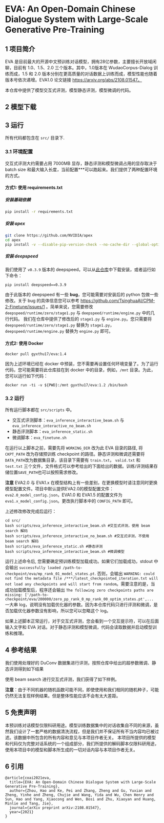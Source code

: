 # EVA: An Open-Domain Chinese Dialogue System with Large-Scale Generative Pre-Training

## 1 项目简介

EVA 是目前最大的开源中文预训练对话模型，拥有28亿参数，主要擅长开放域闲聊，目前有 1.0、1.5、2.0 三个版本。其中，1.0版本在 WudaoCorpus-Dialog 训练而成，1.5 和 2.0 版本分别在更高质量的对话数据上训练而成，模型性能也随着版本号依次递增。EVA1.0 论文链接 https://arxiv.org/abs/2108.01547。

本仓库中提供了模型交互式评测，模型静态评测，模型微调的代码。

## 2 模型下载

## 3 运行

所有代码都包含在 `src/` 目录下.

### 3.1 环境配置

交互式评测大约需要占用 7000MB 显存，静态评测和模型微调占用的显存取决于 batch size 和最大输入长度，当前配置***可以跑起来。我们提供了两种配置环境的方式。

#### 方式1: 使用 requirements.txt

##### 安装基础依赖

```bash
pip install -r requirements.txt
```

##### 安装 apex

```bash
git clone https://github.com/NVIDIA/apex
cd apex
pip install -v --disable-pip-version-check --no-cache-dir --global-option="--cpp_ext" --global-option="--cuda_ext" ./
```
##### 安装 deepspeed

我们使用了 `v0.3.9` 版本的 deepspeed，可以从[此仓库](https://github.com/microsoft/DeepSpeed/releases/tag/v0.3.9)中下载安装，或者运行如下命令： 
```bash
pip install deepspeed==0.3.9
```
由于此版本的 deepspeed 有一些 **bug**，您可能需要对安装后的 python 包做一些修改。关于 bug 的具体信息您可以参考 https://github.com/TsinghuaAI/CPM-2-Finetune/issues/1 。简单来说，您需要修改 `deepspeed/runtime/zero/stage1.py` 与 `deepspeed/runtime/engine.py` 中的几行代码。 我们在仓库中提供了修改后的 `stage1.py` 与 `engine.py`。您只需要将 `deepspeed/runtime/zero/stage1.py` 替换为 `stage1.py`，`deepspeed/runtime/engine.py` 替换为 `engine.py` 即可。

#### 方式2: 使用 Docker

```[bash]
docker pull gyxthu17/eva:1.4
```

因为上述环境已经在 docker 中预装，您不需要再设置任何环境变量了。为了运行代码，您可能需要将此仓库挂在到 docker 中的目录，例如，`/mnt` 目录。为此，您可以运行如下代码：

```[bash]
docker run -ti -v ${PWD}:/mnt gyxthu17/eva:1.2 /bin/bash
```
### 3.2 运行

所有运行脚本都在 `src/scripts` 中。
+ 交互式评测脚本：`eva_inference_interactive_beam.sh` 与 `eva_inference_interactive_no_beam.sh`
+ 静态评测脚本：`eva_inference_static.sh`
+ 微调脚本：`eva_finetune.sh`

在运行以上脚本之前，需要先将 `WORKING_DIR` 改为此 EVA 目录的路径, 将 `CKPT_PATH` 改为存储预训练 checkpoint 的路径。静态评测和微调还需要将`DATA_PATH`改为数据集目录，该目录下需要有 `train.txt`， `valid.txt` 和 `test.txt` 三个文件，文件格式可以参考给出的下面给出的数据。训练/评测结果存储位置`SAVE_PATH`也可以按照需求修改。

**注意** EVA2.0 与 EVA1.x 在模型结构上有一些差别，在更换模型时请注意同时更换模型配置文件。项目中默认提供EVA2.0的模型配置文件：`eva2.0_model_config.json`，EVA1.0 和 EVA1.5 的配置文件为 `eva1.x_model_config.json`。更改执行脚本中的 `CONFIG_PATH` 即可。

上述修改修改完成后运行：
```
cd src/
bash scripts/eva_inference_interactive_beam.sh #交互式评测，使用 beam search 解码
bash scripts/eva_inference_interactive_no_beam.sh #交互式评测，不使用 beam search 解码
bash scripts/eva_inference_static.sh #静态评测
bash scripts/eva_inference_interactive_beam.sh #微调模型
```

运行上述命令后, 您需要确定预训练模型加载成功。如果它们加载成功，stdout 中会输出 `successfully loaded /path-to-checkpoint/eva/mp_rank_01_model_states.pt`. 否则，会输出 `WARNING: could not find the metadata file /***/latest_checkpointed_iteration.txt will not load any checkpoints and will start from random`。需要注意的是，当成功加载模型后，程序还会输出 `The following zero checkpoints paths are missing: ['/path-to-checkpoint/eva/200000/zero_pp_rank_0_mp_rank_00_optim_states.pt',...` 一大串 log，说明没有加载优化器的参数。因为本仓库代码只进行评测和微调，是否加载优化器参数没有影响，所以您可以忽略这个 log。

如果上述脚本正常运行，对于交互式评测，您会看到一个交互提示符，可以在后面输入文字和 EVA 对话。对于静态评测和模型微调，代码会读取数据并启动模型训练和推理。

## 4 参考结果
我们使用处理好的 DuConv 数据集进行评测，按照仓库中给出的超参数微调、静态评测得到如下结果

使用 beam search 进行交互式评测，我们获得了如下样例。

**注意**：由于不同机器的随机函数可能不同，即使使用和我们相同的随机种子，可能仍然无法复现样例结果。但是整体性能应该不会有太大差距。

## 5 免责声明

本预训练对话模型仅限科研用途。模型训练数据集中的对话收集自不同的来源，虽然我们设计了一套严格的数据清洗流程，但是我们并不保证所有不当内容均已被过滤。该数据中所包含的所有内容和意见与本项目作者无关。 本项目所提供的模型和代码仅为完整对话系统的一个组成部分，我们所提供的解码脚本仅限科研用途，使用本项目中的模型和脚本所生成的一切对话内容与本项目作者无关。

## 6 引用
```
@article{coai2021eva,
  title={EVA: An Open-Domain Chinese Dialogue System with Large-Scale Generative Pre-Training},
  author={Zhou, Hao and Ke, Pei and Zhang, Zheng and Gu, Yuxian and Zheng, Yinhe and Zheng, Chujie and Wang, Yida and Wu, Chen Henry and Sun, Hao and Yang, Xiaocong and Wen, Bosi and Zhu, Xiaoyan and Huang, Minlie and Tang, Jie},
  journal={arXiv preprint arXiv:2108.01547},
  year={2021}
}
```